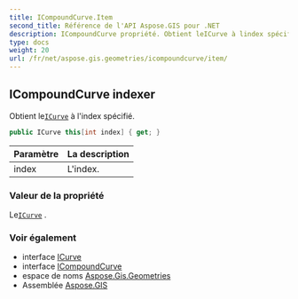 ```yaml
---
title: ICompoundCurve.Item
second_title: Référence de l'API Aspose.GIS pour .NET
description: ICompoundCurve propriété. Obtient leICurve à lindex spécifié.
type: docs
weight: 20
url: /fr/net/aspose.gis.geometries/icompoundcurve/item/
---
```

## ICompoundCurve indexer

Obtient le[`ICurve`](../../icurve/) à l'index spécifié.

```csharp
public ICurve this[int index] { get; }
```

| Paramètre | La description |
| --- | --- |
| index | L'index. |

### Valeur de la propriété

Le[`ICurve`](../../icurve/) .

### Voir également

* interface [ICurve](../../icurve/)
* interface [ICompoundCurve](../)
* espace de noms [Aspose.Gis.Geometries](../../icompoundcurve/)
* Assemblée [Aspose.GIS](../../../)


